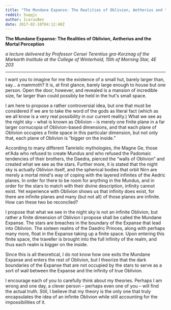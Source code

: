 ```yaml
---
title: "The Mundane Expanse: The Realities of Oblivion, Aetherius and the Mortal Perception"
reddit: 5uqqjc
author: IcarusBen
date: 2017-02-18T04:12:40Z
---
```


**The Mundane Expanse: The Realities of Oblivion, Aetherius and the Mortal Perception**

*a lecture delivered by Professor Cersei Terentius gra-Korznag of the Markarth Institute at the College of Winterhold, 15th of Morning Star, 4E 203*

---

I want you to imagine for me the existence of a small hut, barely larger than, say… a mammoth? It is, at first glance, barely large enough to house but one person. Open the door, however, and revealed is a mansion of incredible size, far larger than could possibly be held in the hut's small space.

I am here to propose a rather controversial idea, but one that must be considered if we are to take the word of the gods as literal fact (which as we all know is a very real possibility in our current reality.) What we see as the night sky – what is known as Oblivion – is merely one finite plane in a far larger cornucopia of Oblivion-based dimensions, and that each plane of Oblivion occupies a finite space in this particular dimension, but not only that, each plane of Oblivion is “bigger on the inside.”

According to many different Tamrielic mythologies, the Magne Ge, those et'Ada who refused to create Mundus and who refused the Padomaic tendencies of their brothers, the Daedra, pierced the “walls of Oblivion” and created what we see as the stars. Further more, it is stated that the night sky is actually Oblivion itself, and the spherical bodies that orbit Nirn are merely a mortal mind's way of coping with the layered infinites of the Aedric planes. In order for there to be room for anything in the Mundus, and in order for the stars to match with their divine description, infinity cannot exist. Yet experience with  Oblivion shows us that infinity does exist, for there are infinite planes and many (but not all) of those planes are infinite. How can these two be reconciled?

I propose that what we see in the night sky is not an infinite Oblivion, but rather a finite dimension of Oblivion I propose shall be called the Mundane Expanse. The stars are breaches in the boundary of the Expanse that lead into Oblivion. The sixteen realms of the Daedric Princes, along with perhaps many more, float in the Expanse taking up a finite space. Upon entering this finite space, the traveller is brought into the full infinity of the realm, and thus each realm is bigger on the inside.

Since this is all theoretical, I do not know how one exits the Mundane Expanse and enters the rest of Oblivion, but I theorize that the dark boundaries of the Expanse that are not occupied by the stars to serve as a sort of wall between the Expanse and the infinity of true Oblivion.

I encourage each of you to carefully think about my theories. Perhaps I am wrong and one day, a clever person – perhaps even one of you – will find the actual truth. Still, I believe that my theory is the only one that truly encapsulates the idea of an infinite Oblivion while still accounting for the impossibilities of it.
